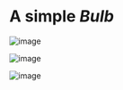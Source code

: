 #  A simple <i>Bulb</i>

![image](https://user-images.githubusercontent.com/74664860/114319279-6fb70b80-9b2e-11eb-8b0c-91d01d7b094b.png)

![image](https://user-images.githubusercontent.com/74664860/114319308-8eb59d80-9b2e-11eb-8b1d-c2f0adab40ad.png)

![image](https://user-images.githubusercontent.com/74664860/114319322-95dcab80-9b2e-11eb-882d-c258e39c8fea.png)

